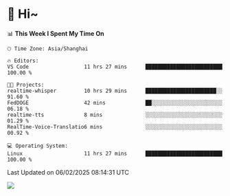 # 👋 Hi~

<!--START_SECTION:waka-->
📊 **This Week I Spent My Time On** 

```text
🕑︎ Time Zone: Asia/Shanghai

🔥 Editors: 
VS Code                  11 hrs 27 mins      █████████████████████████   100.00 % 

🐱‍💻 Projects: 
realtime-whisper         10 hrs 29 mins      ███████████████████████░░   91.60 % 
FedDOGE                  42 mins             ██░░░░░░░░░░░░░░░░░░░░░░░   06.18 % 
realtime-tts             8 mins              ░░░░░░░░░░░░░░░░░░░░░░░░░   01.29 % 
RealTime-Voice-Translatio6 mins              ░░░░░░░░░░░░░░░░░░░░░░░░░   00.92 % 

💻 Operating System: 
Linux                    11 hrs 27 mins      █████████████████████████   100.00 % 
```


 Last Updated on 06/02/2025 08:14:31 UTC
<!--END_SECTION:waka-->

![](https://komarev.com/ghpvc/?username=lvdongyi&label=Profile%20views&color=0e75b6&style=flat)

<!---
lvdongyi/lvdongyi is a ✨ special ✨ repository because its `README.md` (this file) appears on your GitHub profile.
You can click the Preview link to take a look at your changes.
--->
